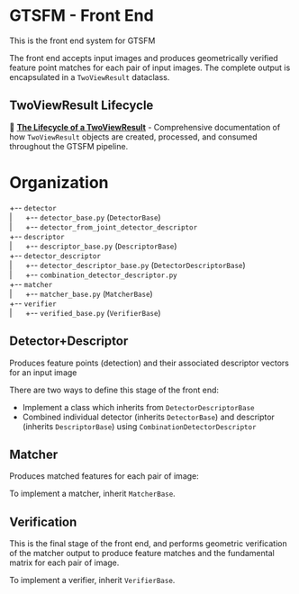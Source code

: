 # GTSFM - Front End

This is the front end system for GTSFM

The front end accepts input images and produces geometrically verified feature point matches for each pair of input images. The complete output is encapsulated in a `TwoViewResult` dataclass.

## TwoViewResult Lifecycle

📖 **[The Lifecycle of a TwoViewResult](two_view_result_lifecycle.md)** - Comprehensive documentation of how `TwoViewResult` objects are created, processed, and consumed throughout the GTSFM pipeline.

# Organization


+-- `detector`<br>
|      +-- `detector_base.py` (```DetectorBase```)<br>
|      +-- `detector_from_joint_detector_descriptor`<br>
+-- `descriptor`<br>
|      +-- `descriptor_base.py` (```DescriptorBase```)<br>
+-- `detector_descriptor`<br>
|      +-- `detector_descriptor_base.py` (```DetectorDescriptorBase```)<br>
|      +-- `combination_detector_descriptor.py`<br>
+-- `matcher`<br>
|      +-- `matcher_base.py` (```MatcherBase```)<br>
+-- `verifier`<br>
|      +-- `verified_base.py` (`VerifierBase`)<br>


## Detector+Descriptor 
Produces feature points (detection) and their associated descriptor vectors for an input image

There are two ways to define this stage of the front end:
- Implement a class which inherits from ```DetectorDescriptorBase```
- Combined individual detector (inherits ```DetectorBase```) and descriptor (inherits ```DescriptorBase```) using ```CombinationDetectorDescriptor```

## Matcher
Produces matched features for each pair of image:

To implement a matcher, inherit ```MatcherBase```.

## Verification
This is the final stage of the front end, and performs geometric verification of the matcher output to produce feature matches and the fundamental matrix for each pair of image.

To implement a verifier, inherit ```VerifierBase```.


